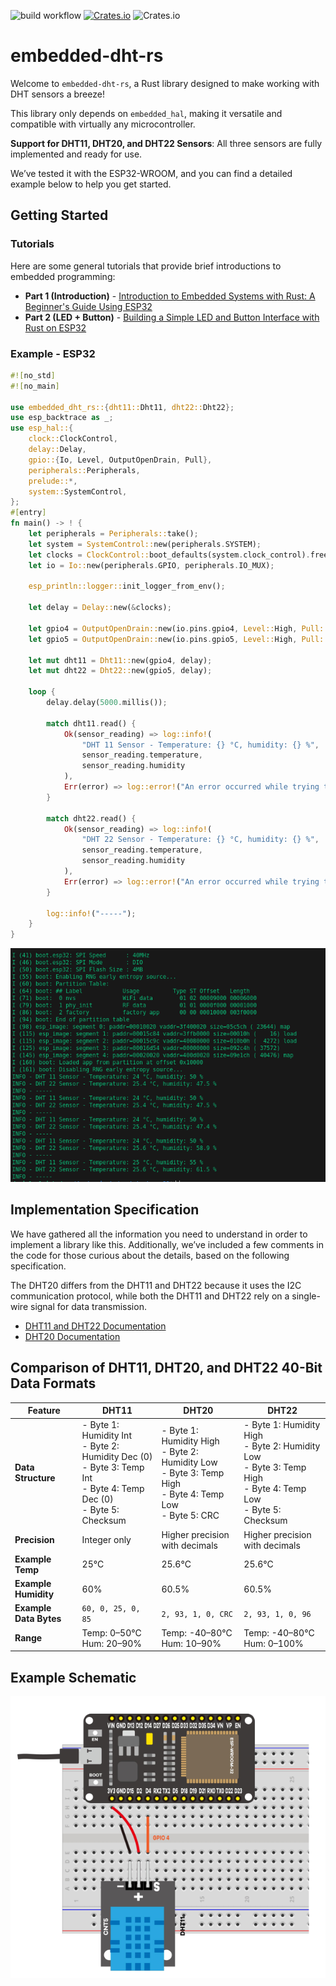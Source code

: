 ![build workflow](https://github.com/rust-dd/embedded-dht-rs/actions/workflows/rust.yml/badge.svg)
[![Crates.io](https://img.shields.io/crates/v/embedded-dht-rs?style=flat-square)](https://crates.io/crates/embedded-dht-rs)
![Crates.io](https://img.shields.io/crates/l/embedded-dht-rs?style=flat-square)

# embedded-dht-rs

Welcome to `embedded-dht-rs`, a Rust library designed to make working with DHT sensors a breeze!

This library only depends on `embedded_hal`, making it versatile and compatible with virtually any microcontroller.

**Support for DHT11, DHT20, and DHT22 Sensors**: All three sensors are fully implemented and ready for use.

We’ve tested it with the ESP32-WROOM, and you can find a detailed example below to help you get started.

## Getting Started

### Tutorials

Here are some general tutorials that provide brief introductions to embedded programming:

- **Part 1 (Introduction)** - [Introduction to Embedded Systems with Rust: A Beginner's Guide Using ESP32](https://rust-dd.com/post/introduction-to-embedded-systems-with-rust-a-beginner-s-guide-using-esp32)
- **Part 2 (LED + Button)** - [Building a Simple LED and Button Interface with Rust on ESP32](https://rust-dd.com/post/building-a-simple-led-and-button-interface-with-rust-on-esp32)


### Example - ESP32

```rust
#![no_std]
#![no_main]

use embedded_dht_rs::{dht11::Dht11, dht22::Dht22};
use esp_backtrace as _;
use esp_hal::{
    clock::ClockControl,
    delay::Delay,
    gpio::{Io, Level, OutputOpenDrain, Pull},
    peripherals::Peripherals,
    prelude::*,
    system::SystemControl,
};
#[entry]
fn main() -> ! {
    let peripherals = Peripherals::take();
    let system = SystemControl::new(peripherals.SYSTEM);
    let clocks = ClockControl::boot_defaults(system.clock_control).freeze();
    let io = Io::new(peripherals.GPIO, peripherals.IO_MUX);

    esp_println::logger::init_logger_from_env();

    let delay = Delay::new(&clocks);

    let gpio4 = OutputOpenDrain::new(io.pins.gpio4, Level::High, Pull::None);
    let gpio5 = OutputOpenDrain::new(io.pins.gpio5, Level::High, Pull::None);

    let mut dht11 = Dht11::new(gpio4, delay);
    let mut dht22 = Dht22::new(gpio5, delay);

    loop {
        delay.delay(5000.millis());

        match dht11.read() {
            Ok(sensor_reading) => log::info!(
                "DHT 11 Sensor - Temperature: {} °C, humidity: {} %",
                sensor_reading.temperature,
                sensor_reading.humidity
            ),
            Err(error) => log::error!("An error occurred while trying to read sensor: {:?}", error),
        }

        match dht22.read() {
            Ok(sensor_reading) => log::info!(
                "DHT 22 Sensor - Temperature: {} °C, humidity: {} %",
                sensor_reading.temperature,
                sensor_reading.humidity
            ),
            Err(error) => log::error!("An error occurred while trying to read sensor: {:?}", error),
        }

        log::info!("-----");
    }
}
```

![running](/docs/example_esp32_dht_running.png)


## Implementation Specification

We have gathered all the information you need to understand in order to implement a library like this. Additionally, we’ve included a few comments in the code for those curious about the details, based on the following specification.

The DHT20 differs from the DHT11 and DHT22 because it uses the I2C communication protocol, while both the DHT11 and DHT22 rely on a single-wire signal for data transmission.


- [DHT11 and DHT22 Documentation](docs/dht11_22.md)
- [DHT20 Documentation](docs/dht20.md)



## Comparison of DHT11, DHT20, and DHT22 40-Bit Data Formats

| Feature               | DHT11                                              | DHT20                                                  | DHT22                                                   |
|-----------------------|----------------------------------------------------|--------------------------------------------------------|---------------------------------------------------------|
| **Data Structure**     | - Byte 1: Humidity Int<br>- Byte 2: Humidity Dec (0)<br>- Byte 3: Temp Int<br>- Byte 4: Temp Dec (0)<br>- Byte 5: Checksum | - Byte 1: Humidity High<br>- Byte 2: Humidity Low<br>- Byte 3: Temp High<br>- Byte 4: Temp Low<br>- Byte 5: CRC | - Byte 1: Humidity High<br>- Byte 2: Humidity Low<br>- Byte 3: Temp High<br>- Byte 4: Temp Low<br>- Byte 5: Checksum |
| **Precision**          | Integer only                                      | Higher precision with decimals                         | Higher precision with decimals                           |
| **Example Temp**       | 25°C                                              | 25.6°C                                                 | 25.6°C                                                   |
| **Example Humidity**   | 60%                                               | 60.5%                                                  | 60.5%                                                    |
| **Example Data Bytes** | `60, 0, 25, 0, 85`                                | `2, 93, 1, 0, CRC`                                     | `2, 93, 1, 0, 96`                                        |
| **Range**              | Temp: 0–50°C<br>Hum: 20–90%                       | Temp: -40–80°C<br>Hum: 10–90%                          | Temp: -40–80°C<br>Hum: 0–100%                            |

## Example Schematic

![step3](/docs/example_esp32_dht11.png)
